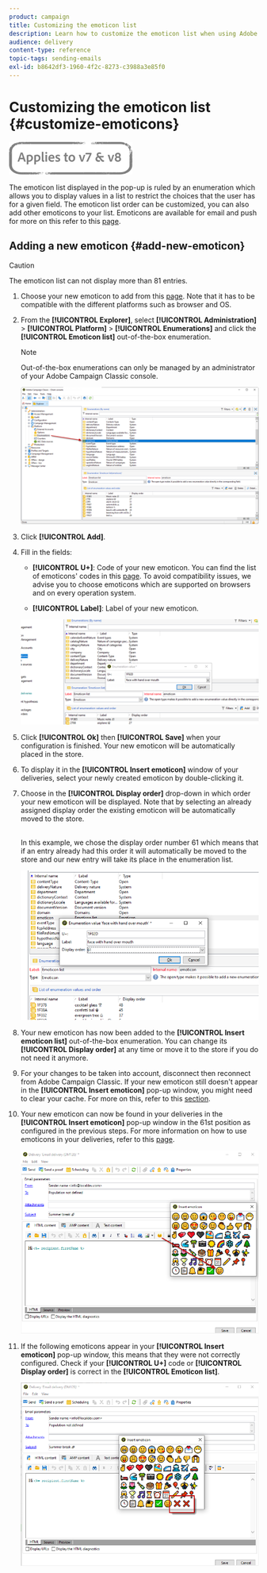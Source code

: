 ```yaml
---
product: campaign
title: Customizing the emoticon list
description: Learn how to customize the emoticon list when using Adobe Campaign Classic.
audience: delivery
content-type: reference
topic-tags: sending-emails
exl-id: b8642df3-1960-4f2c-8273-c3988a3e85f0
---
```

# Customizing the emoticon list {#customize-emoticons}

![](../../assets/common.svg)

The emoticon list displayed in the pop-up is ruled by an enumeration which allows you to display values in a list to restrict the choices that the user has for a given field.
The emoticon list order can be customized, you can also add other emoticons to your list.
Emoticons are available for email and push for more on this refer to this [page](defining-the-email-content.md#inserting-emoticons).

## Adding a new emoticon {#add-new-emoticon}

>[!CAUTION]
>
>The emoticon list can not display more than 81 entries.

1. Choose your new emoticon to add from this [page](https://unicode.org/emoji/charts/full-emoji-list.html). Note that it has to be compatible with the different platforms such as browser and OS.

1. From the **[!UICONTROL Explorer]**, select **[!UICONTROL Administration]** > **[!UICONTROL Platform]** > **[!UICONTROL Enumerations]** and click the **[!UICONTROL Emoticon list]** out-of-the-box enumeration.

    >[!NOTE]
    >
    >Out-of-the-box enumerations can only be managed by an administrator of your Adobe Campaign Classic console.

    ![](assets/emoticon_1.png)

1. Click **[!UICONTROL Add]**.

1. Fill in the fields:

    * **[!UICONTROL U+]**: Code of your new emoticon. You can find the list of emoticons' codes in this [page](https://unicode.org/emoji/charts/full-emoji-list.html).
    To avoid compatibility issues, we advise you to choose emoticons which are supported on browsers and on every operation system.

    * **[!UICONTROL Label]**: Label of your new emoticon.

     ![](assets/emoticon_5.png)

1. Click **[!UICONTROL Ok]** then **[!UICONTROL Save]** when your configuration is finished.
    Your new emoticon will be automatically placed in the store.

1. To display it in the **[!UICONTROL Insert emoticon]** window of your deliveries, select your newly created emoticon by double-clicking it.

1. Choose in the **[!UICONTROL Display order]** drop-down in which order your new emoticon will be displayed. Note that by selecting an already assigned display order the existing emoticon will be automatically moved to the store.

    <br>In this example, we chose the display order number 61 which means that if an entry already had this order it will automatically be moved to the store and our new entry will take its place in the enumeration list.

    ![](assets/emoticon_2.png)

1. Your new emoticon has now been added to the **[!UICONTROL Insert emoticon list]** out-of-the-box enumeration. You can change its **[!UICONTROL Display order]** at any time or move it to the store if you do not need it anymore.

1. For your changes to be taken into account, disconnect then reconnect from Adobe Campaign Classic. If your new emoticon still doesn't appear in the **[!UICONTROL Insert emoticon]** pop-up window, you might need to clear your cache. For more on this, refer to this [section](../../platform/using/faq-campaign-config.md#perform-soft-cache-clear).

1. Your new emoticon can now be found in your deliveries in the **[!UICONTROL Insert emoticon]** pop-up window in the 61st position as configured in the previous steps. For more information on how to use emoticons in your deliveries, refer to this [page](defining-the-email-content.md#inserting-emoticons).

    ![](assets/emoticon_4.png)

1. If the following emoticons appear in your **[!UICONTROL Insert emoticon]** pop-up window, this means that they were not correctly configured. Check if your **[!UICONTROL U+]** code or **[!UICONTROL Display order]** is correct in the **[!UICONTROL Emoticon list]**.

    ![](assets/emoticon_6.png)
